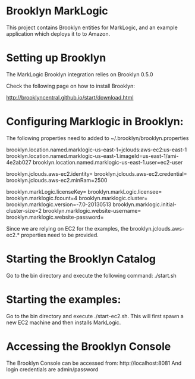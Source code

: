 Brooklyn MarkLogic
==================

This project contains Brooklyn entities for MarkLogic, and an example application which deploys it to to Amazon.

Setting up Brooklyn
==================

The MarkLogic Brooklyn integration relies on Brooklyn 0.5.0

Check the following page on how to install Brooklyn:

http://brooklyncentral.github.io/start/download.html


Configuring Marklogic in Brooklyn:
==================

The following properties need to added to ~/.brooklyn/brooklyn.properties

brooklyn.location.named.marklogic-us-east-1=jclouds:aws-ec2:us-east-1
brooklyn.location.named.marklogic-us-east-1.imageId=us-east-1/ami-4e2ab027
brooklyn.location.named.marklogic-us-east-1.user=ec2-user

brooklyn.jclouds.aws-ec2.identity=<your amazon identity>
brooklyn.jclouds.aws-ec2.credential=<your amazon credentials>
brooklyn.jclouds.aws-ec2.minRam=2500

brooklyn.markLogic.licenseKey=<your marklogic license key>
brooklyn.markLogic.licensee=<your marklogic licensee name>
brooklyn.marklogic.fcount=4
brooklyn.marklogic.cluster=<clustername>
brooklyn.marklogic.version=-7.0-20130513
brooklyn.marklogic.initial-cluster-size=2
brooklyn.marklogic.website-username=<your marklogic website login name>
brooklyn.marklogic.website-password=<your marklogic website password>

Since we are relying on EC2 for the examples, the brooklyn.jclouds.aws-ec2.* properties need to be provided.


Starting the Brooklyn Catalog
===========================

Go to the bin directory and execute the following command:
./start.sh


Starting the examples:
==================

Go to the bin directory and execute ./start-ec2.sh. This will first spawn a new EC2 machine and then installs MarkLogic.

Accessing the Brooklyn Console
==================

The Brooklyn Console can be accessed from:
http://localhost:8081
And login credentials are admin/password